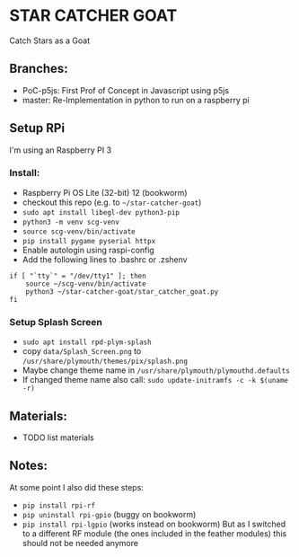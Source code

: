 # STAR CATCHER GOAT

Catch Stars as a Goat

## Branches:
- PoC-p5js: First Prof of Concept in Javascript using p5js
- master: Re-Implementation in python to run on a raspberry pi

## Setup RPi

I'm using an Raspberry PI 3

### Install:
- Raspberry Pi OS Lite (32-bit) 12 (bookworm)
- checkout  this repo (e.g. to `~/star-catcher-goat`)
- `sudo apt install libegl-dev python3-pip`
- `python3 -m venv scg-venv`
- `source scg-venv/bin/activate`
- `pip install pygame pyserial httpx`
- Enable autologin using raspi-config
- Add the following lines to .bashrc or .zshenv    
```
if [ "`tty`" = "/dev/tty1" ]; then
    source ~/scg-venv/bin/activate
    python3 ~/star-catcher-goat/star_catcher_goat.py
fi
```

### Setup Splash Screen
- `sudo apt install rpd-plym-splash`
- copy `data/Splash_Screen.png` to `/usr/share/plymouth/themes/pix/splash.png`
- Maybe change theme name in `/usr/share/plymouth/plymouthd.defaults`
- If changed theme name also call: `sudo update-initramfs -c -k $(uname -r)`

## Materials:
- TODO list materials

## Notes:
At some point I also did these steps:
- `pip install rpi-rf`
- `pip uninstall rpi-gpio` (buggy on bookworm)
- `pip install rpi-lgpio` (works instead on bookworm)
But as I switched to a different RF module (the ones included in the feather modules) this should not be needed anymore